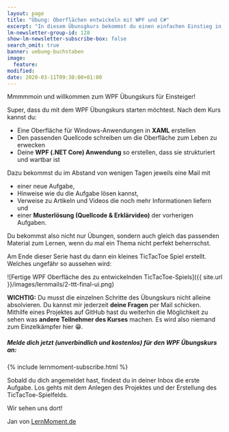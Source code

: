 ```yaml
---
layout: page
title: "Übung: Oberflächen entwickeln mit WPF und C#"
excerpt: "In diesem Übunsgkurs bekommst du einen einfachen Einstieg in WPF. Alle 3 Tage erhälst du eine Mail mit der nächsten Übung und der Lösung zur vorherigen Übung."
lm-newsletter-group-id: 128
show-lm-newsletter-subscribe-box: false
search_omit: true
banner: uebung-buchstaben
image:
  feature: 
modified:
date: 2020-03-11T09:30:00+01:00
---
```


Mmmmmoin und willkommen zum WPF Übungskurs für Einsteiger!

Super, dass du mit dem WPF Übungskurs starten möchtest. Nach dem Kurs kannst du:
- Eine Oberfläche für Windows-Anwendungen in **XAML** erstellen
- Den passenden Quellcode schreiben um die Oberfläche zum Leben zu erwecken
- Deine **WPF (.NET Core) Anwendung** so erstellen, dass sie strukturiert und wartbar ist

Dazu bekommst du im Abstand von wenigen Tagen jeweils eine Mail mit
- einer neue Aufgabe, 
- Hinweise wie du die Aufgabe lösen kannst,
- Verweise zu Artikeln und Videos die noch mehr Informationen liefern und 
- einer **Musterlösung (Quellcode & Erklärvideo)** der vorherigen Aufgaben.

Du bekommst also nicht nur Übungen, sondern auch gleich das passenden Material zum Lernen, wenn du mal ein Thema nicht perfekt beherrschst.

Am Ende dieser Serie hast du dann ein kleines TicTacToe Spiel erstellt. Welches ungefähr so aussehen wird:

![Fertige WPF Oberfläche des zu entwickelnden TicTacToe-Spiels]({{ site.url }}/images/lernmails/2-ttt-final-ui.png)

**WICHTIG:** Du musst die einzelnen Schritte des Übungskurs nicht alleine absolvieren. Du kannst mir jederzeit **deine Fragen** per Mail schicken. Mithilfe eines Projektes auf GitHub hast du weiterhin die Möglichkeit zu sehen was **andere Teilnehmer des Kurses** machen. Es wird also niemand zum Einzelkämpfer hier 😁.

<div class="subscribe-notice">
  <h5>Melde dich jetzt (unverbindlich und kostenlos) für den WPF Übungskurs an:</h5>
    {% include lernmoment-subscribe.html %}
</div>

Sobald du dich angemeldet hast, findest du in deiner Inbox die erste Aufgabe. Los gehts mit dem Anlegen des Projektes und der Erstellung des TicTacToe-Spielfelds.

Wir sehen uns dort!

Jan von [LernMoment.de](https://www.lernmoment.de/kurse/)
